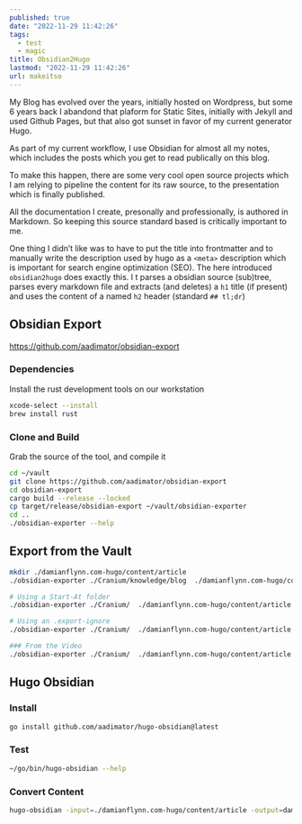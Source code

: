 ```yaml
---
published: true
date: "2022-11-29 11:42:26"
tags:
  - test
  - magic
title: Obsidian2Hugo
lastmod: "2022-11-29 11:42:26"
url: makeitso
---
```


My Blog has evolved over the years, initially hosted on Wordpress, but some 6 years back I abandond that plaform for Static Sites, initially with Jekyll and used Github Pages, but that also got sunset in favor of my current generator Hugo.

As part of my current workflow, I use Obsidian for almost all my notes, which includes the posts which you get to read publically on this blog.

To make this happen, there are some very cool open source projects which I am relying to pipeline the content for its raw source, to the presentation which is finally published.

All the documentation I create, presonally and professionally, is authored in Markdown. So keeping this source standard based is critically important to me.

One thing I didn’t like was to have to put the title into frontmatter and to manually write the description used by hugo as a `<meta>` description which is important for search engine optimization (SEO). The here introduced `obsidian2hugo` does exactly this. I t parses a obsidian source (sub)tree, parses every markdown file and extracts (and deletes) a `h1` title (if present) and uses the content of a named `h2` header (standard `## tl;dr`)

## Obsidian Export

https://github.com/aadimator/obsidian-export

### Dependencies

Install the rust development tools on our workstation

````bash
xcode-select --install
brew install rust
````

### Clone and Build

Grab the source of the tool, and compile it

````bash
cd ~/vault
git clone https://github.com/aadimator/obsidian-export
cd obsidian-export
cargo build --release --locked
cp target/release/obsidian-export ~/vault/obsidian-exporter
cd ..
./obsidian-exporter --help
````

## Export from the Vault

````bash
mkdir ./damianflynn.com-hugo/content/article
./obsidian-exporter ./Cranium/knowledge/blog  ./damianflynn.com-hugo/content/article --hard-linebreaks --no-recursive-embeds --embed-info --hugo-frontmatter --retain-wikilinks --flat

# Using a Start-At folder
./obsidian-exporter ./Cranium/  ./damianflynn.com-hugo/content/article --start-at ./Cranium/knowledge/blog --hard-linebreaks --no-recursive-embeds --embed-info  --retain-wikilinks --flat --hugo-frontmatter

# Using an .export-ignore
./obsidian-exporter ./Cranium/  ./damianflynn.com-hugo/content/article --hard-linebreaks --no-recursive-embeds --embed-info  --retain-wikilinks --flat --hugo-frontmatter

### From the Video
./obsidian-exporter ./Cranium/  ./damianflynn.com-hugo/content/article --add-titles --frontmatter=always
````

## Hugo Obsidian

### Install

````bash
go install github.com/aadimator/hugo-obsidian@latest
````

### Test

````bash
~/go/bin/hugo-obsidian --help
````

### Convert Content

````bash
hugo-obsidian -input=./damianflynn.com-hugo/content/article -output=damianflynn.com-hugo/assets/indices -index=true -root=.
````
